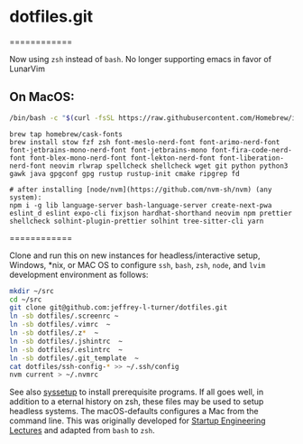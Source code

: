# dotfiles.git
============

Now using `zsh` instead of `bash`. No longer supporting emacs in favor of LunarVim

## On MacOS:
```sh
/bin/bash -c "$(curl -fsSL https://raw.githubusercontent.com/Homebrew/install/HEAD/install.sh)"
```
```
brew tap homebrew/cask-fonts
brew install stow fzf zsh font-meslo-nerd-font font-arimo-nerd-font font-jetbrains-mono-nerd-font font-jetbrains-mono font-fira-code-nerd-font font-blex-mono-nerd-font font-lekton-nerd-font font-liberation-nerd-font neovim rlwrap spellcheck shellcheck wget git python python3 gawk java gpgconf gpg rustup rustup-init cmake ripgrep fd
```
```
# after installing [node/nvm](https://github.com/nvm-sh/nvm) (any system):
npm i -g lib language-server bash-language-server create-next-pwa eslint_d eslint expo-cli fixjson hardhat-shorthand neovim npm prettier shellcheck solhint-plugin-prettier solhint tree-sitter-cli yarn
```
============

Clone and run this on  new instances for headless/interactive setup, Windows, *nix, or MAC OS to
configure `ssh`, `bash`, `zsh`, `node`, and `lvim` development environment as follows:

```sh
mkdir ~/src
cd ~/src
git clone git@github.com:jeffrey-l-turner/dotfiles.git
ln -sb dotfiles/.screenrc ~
ln -sb dotfiles/.vimrc  ~
ln -sb dotfiles/.z*  ~
ln -sb dotfiles/.jshintrc  ~
ln -sb dotfiles/.eslintrc  ~
ln -sb dotfiles/.git_template  ~
cat dotfiles/ssh-config-* >> ~/.ssh/config
nvm current > ~/.nvmrc
```


See also [syssetup](http://github.com/jeffrey-l-turner/syssetup) to install prerequisite programs. If all goes well, in addition to a eternal history on zsh, these files may
be used to setup headless systems. The macOS-defaults configures a Mac from the command line.  This was originally developed for
[Startup Engineering Lectures](https://class.coursera.org/) and adapted from `bash` to `zsh`.


